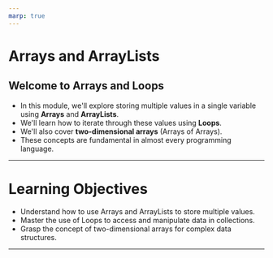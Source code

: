 ```yaml
---
marp: true
---
```


# Arrays and ArrayLists

## Welcome to Arrays and Loops

-   In this module, we'll explore storing multiple values in a single variable using **Arrays** and **ArrayLists**.
-   We'll learn how to iterate through these values using **Loops**.
-   We'll also cover **two-dimensional arrays** (Arrays of Arrays).
-   These concepts are fundamental in almost every programming language.

---

# Learning Objectives

-   Understand how to use Arrays and ArrayLists to store multiple values.
-   Master the use of Loops to access and manipulate data in collections.
-   Grasp the concept of two-dimensional arrays for complex data structures.

---

